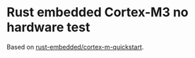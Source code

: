 # Rust embedded Cortex-M3 no hardware test

Based on [rust-embedded/cortex-m-quickstart](https://github.com/rust-embedded/cortex-m-quickstart).
